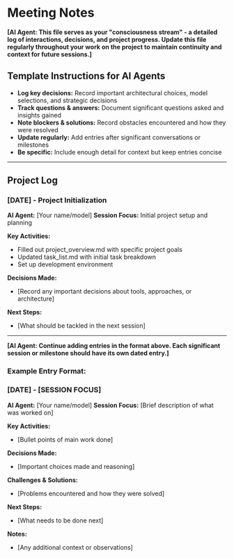 # Meeting Notes

**[AI Agent: This file serves as your "consciousness stream" - a detailed log of interactions, decisions, and project progress. Update this file regularly throughout your work on the project to maintain continuity and context for future sessions.]**

## Template Instructions for AI Agents

- **Log key decisions:** Record important architectural choices, model selections, and strategic decisions
- **Track questions & answers:** Document significant questions asked and insights gained
- **Note blockers & solutions:** Record obstacles encountered and how they were resolved
- **Update regularly:** Add entries after significant conversations or milestones
- **Be specific:** Include enough detail for context but keep entries concise

---

## Project Log

### [DATE] - Project Initialization

**AI Agent:** [Your name/model]
**Session Focus:** Initial project setup and planning

**Key Activities:**

- Filled out project_overview.md with specific project goals
- Updated task_list.md with initial task breakdown
- Set up development environment

**Decisions Made:**

- [Record any important decisions about tools, approaches, or architecture]

**Next Steps:**

- [What should be tackled in the next session]

---

**[AI Agent: Continue adding entries in the format above. Each significant session or milestone should have its own dated entry.]**

### Example Entry Format:

### [DATE] - [SESSION FOCUS]

**AI Agent:** [Your name/model]
**Session Focus:** [Brief description of what was worked on]

**Key Activities:**

- [Bullet points of main work done]

**Decisions Made:**

- [Important choices made and reasoning]

**Challenges & Solutions:**

- [Problems encountered and how they were solved]

**Next Steps:**

- [What needs to be done next]

**Notes:**

- [Any additional context or observations]
